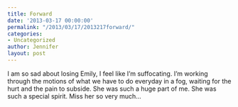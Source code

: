 ```yaml
---
title: Forward
date: '2013-03-17 00:00:00'
permalink: "/2013/03/17/2013217forward/"
categories:
- Uncategorized
author: Jennifer
layout: post
---
```


I am so sad about losing Emily, I feel like I&#8217;m suffocating. I&#8217;m working through the motions of what we have to do everyday in a fog, waiting for the hurt and the pain to subside. She was such a huge part of me. She was such a special spirit. Miss her so very much&#8230;
